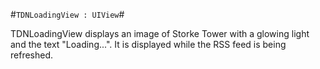 #`TDNLoadingView : UIView`#

TDNLoadingView displays an image of Storke Tower with a glowing light and the text "Loading...". It is displayed while the RSS feed is being refreshed.